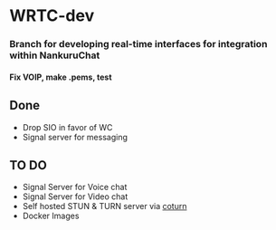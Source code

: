 # WRTC-dev
### Branch for developing real-time interfaces for integration within NankuruChat

#### Fix VOIP, make .pems, test
## Done
- Drop SIO in favor of WC
- Signal server for messaging

## TO DO
- Signal Server for Voice chat
- Signal Server for Video chat
- Self hosted STUN & TURN server via [coturn](https://github.com/coturn/coturn)
- Docker Images